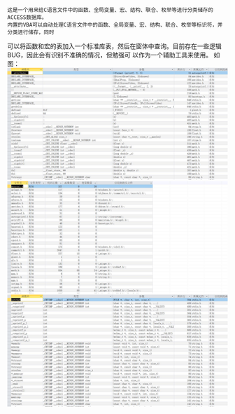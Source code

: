 	这是一个用来给C语言文件中的函数、全局变量、宏、结构、联合、枚举等进行分类储存的ACCESS数据库。
	内置的VBA可以自动处理C语言文件中的函数、全局变量、宏、结构、联合、枚举等标识符，并分类进行储存，同时
可以将函数和宏的表加入一个标准库表，然后在窗体中查询。目前存在一些逻辑BUG，因此会有识别不准确的情况，但勉强可
以作为一个辅助工具来使用。
如图：
![Image text](https://github.com/lindorx/C-/blob/master/%E6%9F%A5%E8%AF%A2%E8%AE%BE%E8%AE%A14.jpg)
![Image text](https://github.com/lindorx/C-/blob/master/%E6%9F%A5%E8%AF%A2%E8%AE%BE%E8%AE%A15.jpg)
![Image text](https://github.com/lindorx/C-/blob/master/%E6%9F%A5%E8%AF%A2%E8%AE%BE%E8%AE%A19.jpg)
